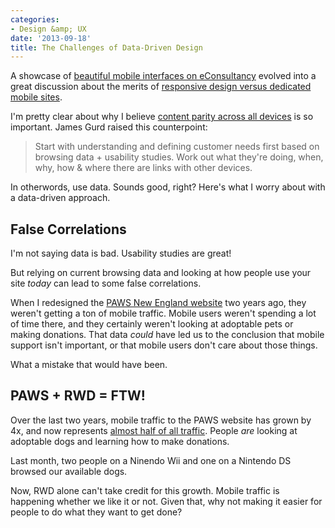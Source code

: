 ```yaml
---
categories:
- Design &amp; UX
date: '2013-09-18'
title: The Challenges of Data-Driven Design
---
```


A showcase of <a href="http://econsultancy.com/us/blog/63385-16-drop-dead-gorgeous-examples-of-mobile-design-inspiration">beautiful mobile interfaces on eConsultancy</a> evolved into a great discussion about the merits of <a href="http://econsultancy.com/us/blog/63385-16-drop-dead-gorgeous-examples-of-mobile-design-inspiration#comments">responsive design versus dedicated mobile sites</a>.

I'm pretty clear about why I believe <a href="https://gomakethings.com/content-parity-on-the-web/">content parity across all devices</a> is so important. James Gurd raised this counterpoint:

<blockquote>
  Start with understanding and defining customer needs first based on browsing data + usability studies. Work out what they're doing, when, why, how &amp; where there are links with other devices.
</blockquote>

<p>In otherwords, use data. Sounds good, right? Here's what I worry about with a data-driven approach.
<!--more--></p>

<h2>False Correlations</h2>

I'm not saying data is bad. Usability studies are great!

But relying on current browsing data and looking at how people use your site <em>today</em> can lead to some false correlations.

When I redesigned the <a href="http://www.pawsnewengland.com/">PAWS New England website</a> two years ago, they weren't getting a ton of mobile traffic. Mobile users weren't spending a lot of time there, and they certainly weren't looking at adoptable pets or making donations. That data <em>could</em> have led us to the conclusion that mobile support isn't important, or that mobile users don't care about those things.

What a mistake that would have been.

<h2>PAWS + RWD = FTW!</h2>

Over the last two years, mobile traffic to the PAWS website has grown by 4x, and now represents <a href="https://gomakethings.com/projects/paws-new-england/">almost half of all traffic</a>. People <em>are</em> looking at adoptable dogs and learning how to make donations.

Last month, two people on a Ninendo Wii and one on a Nintendo DS browsed our available dogs.

Now, RWD alone can't take credit for this growth. Mobile traffic is happening whether we like it or not. Given that, why not making it easier for people to do what they want to get done?